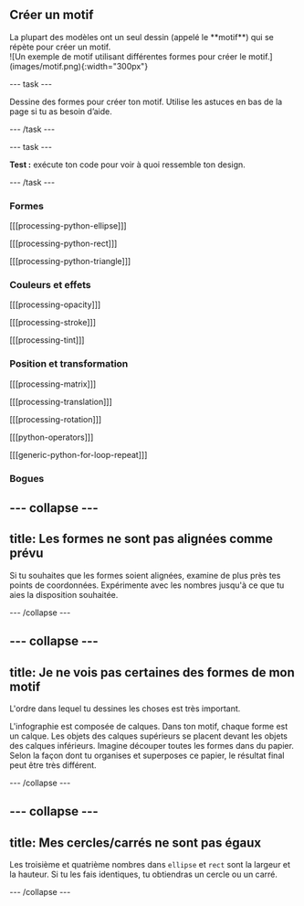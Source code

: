 ## Créer un motif

<div style="display: flex; flex-wrap: wrap">
<div style="flex-basis: 200px; flex-grow: 1; margin-right: 15px;">
La plupart des modèles ont un seul dessin (appelé le **motif**) qui se répète pour créer un motif. 
</div>
<div>
![Un exemple de motif utilisant différentes formes pour créer le motif.](images/motif.png){:width="300px"}
</div>
</div>

--- task ---

Dessine des formes pour créer ton motif. Utilise les astuces en bas de la page si tu as besoin d’aide.

--- /task ---

--- task ---

**Test :** exécute ton code pour voir à quoi ressemble ton design.

--- /task ---

### Formes

[[[processing-python-ellipse]]]

[[[processing-python-rect]]]

[[[processing-python-triangle]]]


### Couleurs et effets

[[[processing-opacity]]]

[[[processing-stroke]]]

[[[processing-tint]]]

### Position et transformation

[[[processing-matrix]]]

[[[processing-translation]]]

[[[processing-rotation]]]

[[[python-operators]]]

[[[generic-python-for-loop-repeat]]]

### Bogues

--- collapse ---
---
title: Les formes ne sont pas alignées comme prévu
---

Si tu souhaites que les formes soient alignées, examine de plus près tes points de coordonnées. Expérimente avec les nombres jusqu'à ce que tu aies la disposition souhaitée.

--- /collapse ---

--- collapse ---
---
title: Je ne vois pas certaines des formes de mon motif
---

L'ordre dans lequel tu dessines les choses est très important.

L'infographie est composée de calques. Dans ton motif, chaque forme est un calque. Les objets des calques supérieurs se placent devant les objets des calques inférieurs. Imagine découper toutes les formes dans du papier. Selon la façon dont tu organises et superposes ce papier, le résultat final peut être très différent.

--- /collapse ---

--- collapse ---
---
title: Mes cercles/carrés ne sont pas égaux
---

Les troisième et quatrième nombres dans `ellipse` et `rect` sont la largeur et la hauteur. Si tu les fais identiques, tu obtiendras un cercle ou un carré.

--- /collapse ---



